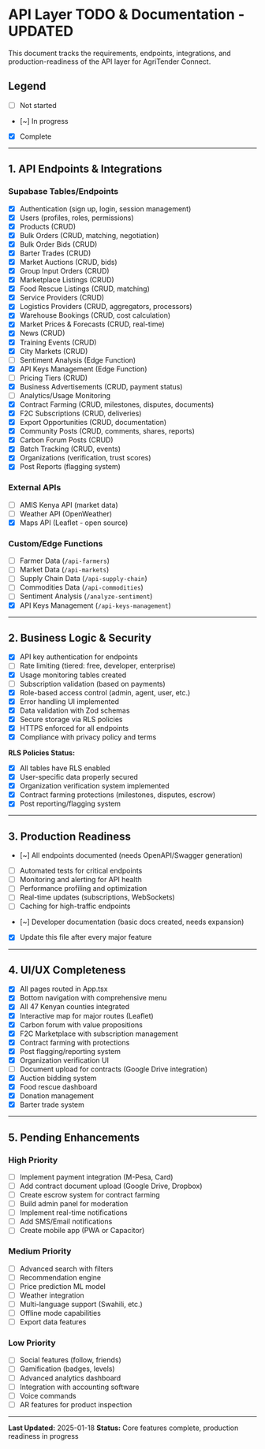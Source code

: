 # API Layer TODO & Documentation - UPDATED

This document tracks the requirements, endpoints, integrations, and production-readiness of the API layer for AgriTender Connect.

## Legend
- [ ] Not started
- [~] In progress  
- [x] Complete

---

## 1. **API Endpoints & Integrations**

### Supabase Tables/Endpoints
- [x] Authentication (sign up, login, session management)
- [x] Users (profiles, roles, permissions)
- [x] Products (CRUD)
- [x] Bulk Orders (CRUD, matching, negotiation)
- [x] Bulk Order Bids (CRUD)
- [x] Barter Trades (CRUD)
- [x] Market Auctions (CRUD, bids)
- [x] Group Input Orders (CRUD)
- [x] Marketplace Listings (CRUD)
- [x] Food Rescue Listings (CRUD, matching)
- [x] Service Providers (CRUD)
- [x] Logistics Providers (CRUD, aggregators, processors)
- [x] Warehouse Bookings (CRUD, cost calculation)
- [x] Market Prices & Forecasts (CRUD, real-time)
- [x] News (CRUD)
- [x] Training Events (CRUD)
- [x] City Markets (CRUD)
- [ ] Sentiment Analysis (Edge Function)
- [x] API Keys Management (Edge Function)
- [ ] Pricing Tiers (CRUD)
- [x] Business Advertisements (CRUD, payment status)
- [ ] Analytics/Usage Monitoring
- [x] Contract Farming (CRUD, milestones, disputes, documents)
- [x] F2C Subscriptions (CRUD, deliveries)
- [x] Export Opportunities (CRUD, documentation)
- [x] Community Posts (CRUD, comments, shares, reports)
- [x] Carbon Forum Posts (CRUD)
- [x] Batch Tracking (CRUD, events)
- [x] Organizations (verification, trust scores)
- [x] Post Reports (flagging system)

### External APIs
- [ ] AMIS Kenya API (market data)
- [ ] Weather API (OpenWeather)
- [x] Maps API (Leaflet - open source)

### Custom/Edge Functions
- [ ] Farmer Data (`/api-farmers`)
- [ ] Market Data (`/api-markets`)
- [ ] Supply Chain Data (`/api-supply-chain`)
- [ ] Commodities Data (`/api-commodities`)
- [ ] Sentiment Analysis (`/analyze-sentiment`)
- [x] API Keys Management (`/api-keys-management`)

---

## 2. **Business Logic & Security**

- [x] API key authentication for endpoints
- [ ] Rate limiting (tiered: free, developer, enterprise)
- [x] Usage monitoring tables created
- [ ] Subscription validation (based on payments)
- [x] Role-based access control (admin, agent, user, etc.)
- [x] Error handling UI implemented
- [x] Data validation with Zod schemas
- [x] Secure storage via RLS policies
- [x] HTTPS enforced for all endpoints
- [x] Compliance with privacy policy and terms

**RLS Policies Status:**
- [x] All tables have RLS enabled
- [x] User-specific data properly secured
- [x] Organization verification system implemented
- [x] Contract farming protections (milestones, disputes, escrow)
- [x] Post reporting/flagging system

---

## 3. **Production Readiness**

- [~] All endpoints documented (needs OpenAPI/Swagger generation)
- [ ] Automated tests for critical endpoints
- [ ] Monitoring and alerting for API health
- [ ] Performance profiling and optimization
- [ ] Real-time updates (subscriptions, WebSockets)
- [ ] Caching for high-traffic endpoints
- [~] Developer documentation (basic docs created, needs expansion)
- [x] Update this file after every major feature

---

## 4. **UI/UX Completeness**

- [x] All pages routed in App.tsx
- [x] Bottom navigation with comprehensive menu
- [x] All 47 Kenyan counties integrated
- [x] Interactive map for major routes (Leaflet)
- [x] Carbon forum with value propositions
- [x] F2C Marketplace with subscription management
- [x] Contract farming with protections
- [x] Post flagging/reporting system
- [x] Organization verification UI
- [ ] Document upload for contracts (Google Drive integration)
- [x] Auction bidding system
- [x] Food rescue dashboard
- [x] Donation management
- [x] Barter trade system

---

## 5. **Pending Enhancements**

### High Priority
- [ ] Implement payment integration (M-Pesa, Card)
- [ ] Add contract document upload (Google Drive, Dropbox)
- [ ] Create escrow system for contract farming
- [ ] Build admin panel for moderation
- [ ] Implement real-time notifications
- [ ] Add SMS/Email notifications
- [ ] Create mobile app (PWA or Capacitor)

### Medium Priority
- [ ] Advanced search with filters
- [ ] Recommendation engine
- [ ] Price prediction ML model
- [ ] Weather integration
- [ ] Multi-language support (Swahili, etc.)
- [ ] Offline mode capabilities
- [ ] Export data features

### Low Priority
- [ ] Social features (follow, friends)
- [ ] Gamification (badges, levels)
- [ ] Advanced analytics dashboard
- [ ] Integration with accounting software
- [ ] Voice commands
- [ ] AR features for product inspection

---

**Last Updated:** 2025-01-18
**Status:** Core features complete, production readiness in progress
